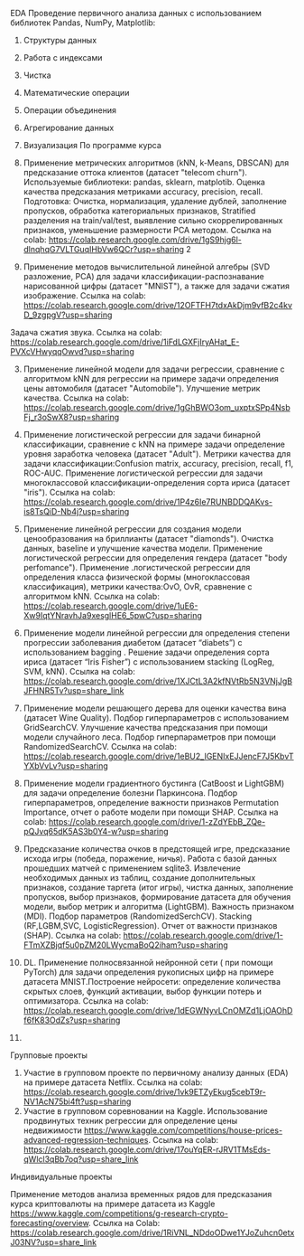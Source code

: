 EDA
Проведение первичного анализа данных с использованием библиотек Pandas, NumPy, Matplotlib:
1.	Структуры данных
2.	Работа с индексами
3.	Чистка
4.	Математические операции
5.	Операции объединения
6.	Агрегирование данных
7.	Визуализация
По программе курса

1.	Применение метрических алгоритмов (kNN, k-Means, DBSCAN) для предсказание оттока клиентов (датасет "telecom churn"). Используемые библиотеки: pandas, sklearn, matplotib. Оценка качества предсказания метриками accuracy, precision, recall. Подготовка: Очистка, нормализация, удаление дублей, заполнение пропусков, обработка категориальных признаков, Stratified разделения на train/val/test, выявление сильно скоррелированных признаков, уменьшение размерности PCA методом. Ссылка на colab: https://colab.research.google.com/drive/1gS9hjg6l-dlnqhqG7VLTGuqIHbVw6QCr?usp=sharing
2
2.	Применение методов вычислительной линейной алгебры (SVD разложение, PCA) для задачи классификации-распознавание нарисованной цифры (датасет "MNIST"), а также для задачи сжатия изображение. Ссылка на colab: https://colab.research.google.com/drive/12OFTFH7tdxAkDjm9vfB2c4kvD_9zgpgV?usp=sharing

Задача сжатия звука. Ссылка на colab: https://colab.research.google.com/drive/1iFdLGXFjIryAHat_E-PVXcVHwyqqOwvd?usp=sharing

3.	Применение линейной модели для задачи регрессии, сравнение с алгоритмом kNN для регрессии на примере задачи определения цены автомобиля (датасет "Automobile"). Улучшение метрик качества. Ссылка на colab: https://colab.research.google.com/drive/1gGhBWO3om_uxptxSPp4NsbFj_r3oSwX8?usp=sharing

4.	Применение логистической регрессии для задачи бинарной классификации, сравнение с kNN на примере задачи определение уровня заработка человека (датасет "Adult"). Метрики качества для задачи классификации:Confusion matrix, accuracy, precision, recall, f1, ROC-AUC. Применение логистической регрессии для задачи многоклассовой классификации-определения сорта ириса (датасет "iris"). Ссылка на colab: https://colab.research.google.com/drive/1P4z6Ie7RUNBDDQAKvs-is8TsQiD-Nb4j?usp=sharing

5.	Применение линейной регрессии для создания модели ценообразования на бриллианты (датасет "diamonds"). Очистка данных, baseline и улучшение качества модели. Применение логистической регрессии для определения гендера (датасет "body perfomance"). Применение .логистической регрессии для определения класса физической формы (многоклассовая классификация), метрики качества:OvO, OvR, сравнение с алгоритмом kNN. Ссылка на colab:  https://colab.research.google.com/drive/1uE6-Xw9IqtYNravhJa9xesglHE6_5pwC?usp=sharing

6.	Применение модели линейной регрессии для определения степени прогрессии заболевания диабетом (датасет “diabets”) с использованием bagging . Решение задачи определения сорта ириса (датасет “Iris Fisher”) с использованием stacking (LogReg, SVM, kNN). Ссылка на colab: https://colab.research.google.com/drive/1XJCtL3A2kfNVtRb5N3VNjJgBJFHNR5Tv?usp=share_link

7.	Применение модели решающего дерева для оценки качества вина (датасет Wine Quality). Подбор гиперпараметров с использованием GridSearchCV. Улучшение качества предсказания при помощи модели случайного леса. Подбор гиперпараметров при помощи RandomizedSearchCV. Ссылка на colab: https://colab.research.google.com/drive/1eBU2_IGENIxEJJencF7J5KbvTYXbVvLv?usp=sharing

8.	Применение модели градиентного бустинга (CatBoost и LightGBM) для задачи определение болезни Паркинсона. Подбор гиперпараметров, определение важности признаков Permutation Importance, отчет о работе модели при помощи SHAP. Ссылка на colab: https://colab.research.google.com/drive/1-zZdYEbB_ZQe-pQJvq65dK5AS3b0Y4-w?usp=sharing

9.	Предсказание количества очков в предстоящей игре, предсказание исхода игры (победа, поражение, ничья). Работа с базой данных прошедших матчей с применением sqlite3. Извлечение необходимых данных из таблиц, создание дополнительных признаков, создание таргета (итог игры), чистка данных, заполнение пропусков, выбор признаков, формирование датасета для обучения модели, выбор метрик и алгоритма (LightGBM). Важность признаком (MDI). Подбор параметров (RandomizedSerchCV). Stacking (RF,LGBM,SVC, LogisticRegression). Отчет от важности признаков (SHAP). Ссылка на colab: https://colab.research.google.com/drive/1-FTmXZBjqf5u0pZM20LWycmaBoQ2iham?usp=sharing

10.	DL. Применение полносвязанной нейронной сети ( при помощи PyTorch) для задачи определения рукописных цифр на примере датасета MNIST.Построение нейросети: определение количества скрытых слоев, функций активации, выбор функции потерь и оптимизатора. Ссылка на colab: https://colab.research.google.com/drive/1dEGWNyvLCnOMZd1LjOAOhDf6fK83OdZs?usp=sharing

11.	
Групповые проекты

1.	Участие в групповом проекте по первичному анализу данных (EDA) на примере датасета Netflix. Ссылка на colab: https://colab.research.google.com/drive/1vk9ETZyEkug5cebT9r-NV1AcN75bi4ft?usp=sharing
2.	Участие в групповом соревновании на Kaggle. Использование продвинутых техник регрессии для определение цены недвижимости https://www.kaggle.com/competitions/house-prices-advanced-regression-techniques. Ссылка на colab: https://colab.research.google.com/drive/17ouYqER-rJRV1TMsEds-qWlcl3qBb7oq?usp=share_link

Индивидуальные проекты

Применение методов анализа временных рядов для предсказания курса криптовалюты на примере датасета из Kaggle https://www.kaggle.com/competitions/g-research-crypto-forecasting/overview. Ссылка на Colab: https://colab.research.google.com/drive/1RiVNL_NDdoODwe1YJoZuhcn0etxJ03NV?usp=share_link
